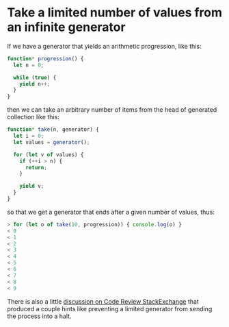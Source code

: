 # Take a limited number of values from an infinite generator

If we have a generator that yields an arithmetic progression, like this:

```javascript
function* progression() {
  let n = 0;

  while (true) {
    yield n++;
  }
}
```

then we can take an arbitrary number of items from the head of generated collection like this:

```javascript
function* take(n, generator) {
  let i = 0;
  let values = generator();

  for (let v of values) {
    if (++i > n) {
      return;
    }

    yield v;
  }
}
```

so that we get a generator that ends after a given number of values, thus:

```javascript
> for (let o of take(10, progression)) { console.log(o) }
< 0
< 1
< 2
< 3
< 4
< 5
< 6
< 7
< 8
< 9
```

There is also a little [discussion on Code Review StackExchange](https://codereview.stackexchange.com/questions/208760/take-a-limited-number-of-items-from-a-potentially-infinite-generator) that produced a couple hints like preventing a limited generator from sending the process into a halt.
